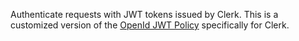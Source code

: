 Authenticate requests with JWT tokens issued by Clerk. This is a customized
version of the [OpenId JWT Policy](./open-id-jwt-auth-inbound.md) specifically
for Clerk.
